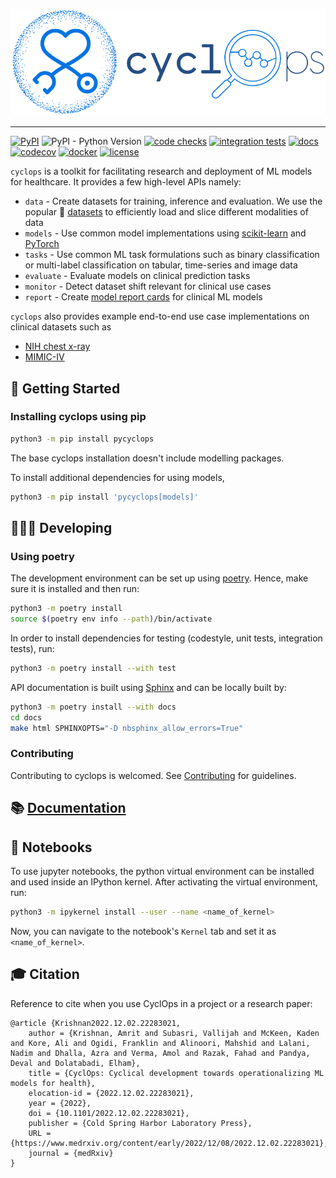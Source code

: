 ![cyclops Logo](https://github.com/VectorInstitute/cyclops/blob/main/docs/source/theme/static/cyclops_logo-dark.png?raw=true)

--------------------------------------------------------------------------------

[![PyPI](https://img.shields.io/pypi/v/pycyclops)](https://pypi.org/project/pycyclops)
![PyPI - Python Version](https://img.shields.io/pypi/pyversions/pycyclops)
[![code checks](https://github.com/VectorInstitute/cyclops/actions/workflows/code_checks.yml/badge.svg)](https://github.com/VectorInstitute/cyclops/actions/workflows/code_checks.yml)
[![integration tests](https://github.com/VectorInstitute/cyclops/actions/workflows/integration_tests.yml/badge.svg)](https://github.com/VectorInstitute/cyclops/actions/workflows/integration_tests.yml)
[![docs](https://github.com/VectorInstitute/cyclops/actions/workflows/docs_deploy.yml/badge.svg)](https://github.com/VectorInstitute/cyclops/actions/workflows/docs_deploy.yml)
[![codecov](https://codecov.io/gh/VectorInstitute/cyclops/branch/main/graph/badge.svg)](https://codecov.io/gh/VectorInstitute/cyclops)
[![docker](https://github.com/VectorInstitute/cyclops/actions/workflows/docker.yml/badge.svg)](https://hub.docker.com/r/vectorinstitute/cyclops)
[![license](https://img.shields.io/github/license/VectorInstitute/cyclops.svg)](https://github.com/VectorInstitute/cyclops/blob/main/LICENSE)

``cyclops`` is a toolkit for facilitating research and deployment of ML models for healthcare. It provides a few high-level APIs namely:

* `data` - Create datasets for training, inference and evaluation. We use the popular 🤗 [datasets](https://github.com/huggingface/datasets) to efficiently load and slice different modalities of data
* `models` - Use common model implementations using [scikit-learn](https://scikit-learn.org/stable/) and [PyTorch](https://pytorch.org/)
* `tasks` - Use common ML task formulations such as binary classification or multi-label classification on tabular, time-series and image data
* `evaluate` - Evaluate models on clinical prediction tasks
* `monitor` - Detect dataset shift relevant for clinical use cases
* `report` - Create [model report cards](https://vectorinstitute.github.io/cyclops/api/tutorials/nihcxr/nihcxr_report_periodic.html) for clinical ML models

``cyclops`` also provides example end-to-end use case implementations on clinical datasets such as

* [NIH chest x-ray](https://www.nih.gov/news-events/news-releases/nih-clinical-center-provides-one-largest-publicly-available-chest-x-ray-datasets-scientific-community)
* [MIMIC-IV](https://physionet.org/content/mimiciv/2.0/)


## 🐣 Getting Started

### Installing cyclops using pip

```bash
python3 -m pip install pycyclops
```

The base cyclops installation doesn't include modelling packages.

To install additional dependencies for using models,


```bash
python3 -m pip install 'pycyclops[models]'
```


## 🧑🏿‍💻 Developing

### Using poetry

The development environment can be set up using
[poetry](https://python-poetry.org/docs/#installation). Hence, make sure it is
installed and then run:

```bash
python3 -m poetry install
source $(poetry env info --path)/bin/activate
```

In order to install dependencies for testing (codestyle, unit tests, integration tests),
run:

```bash
python3 -m poetry install --with test
```

API documentation is built using [Sphinx](https://www.sphinx-doc.org/en/master/) and
can be locally built by:

```bash
python3 -m poetry install --with docs
cd docs
make html SPHINXOPTS="-D nbsphinx_allow_errors=True"
```

### Contributing

Contributing to cyclops is welcomed.
See [Contributing](https://vectorinstitute.github.io/cyclops/api/intro.html) for
guidelines.


## 📚 [Documentation](https://vectorinstitute.github.io/cyclops/)


## 📓 Notebooks

To use jupyter notebooks, the python virtual environment can be installed and
used inside an IPython kernel. After activating the virtual environment, run:

```bash
python3 -m ipykernel install --user --name <name_of_kernel>
```

Now, you can navigate to the notebook's ``Kernel`` tab and set it as
``<name_of_kernel>``.


## 🎓 Citation

Reference to cite when you use CyclOps in a project or a research paper:

```
@article {Krishnan2022.12.02.22283021,
	author = {Krishnan, Amrit and Subasri, Vallijah and McKeen, Kaden and Kore, Ali and Ogidi, Franklin and Alinoori, Mahshid and Lalani, Nadim and Dhalla, Azra and Verma, Amol and Razak, Fahad and Pandya, Deval and Dolatabadi, Elham},
	title = {CyclOps: Cyclical development towards operationalizing ML models for health},
	elocation-id = {2022.12.02.22283021},
	year = {2022},
	doi = {10.1101/2022.12.02.22283021},
	publisher = {Cold Spring Harbor Laboratory Press},
	URL = {https://www.medrxiv.org/content/early/2022/12/08/2022.12.02.22283021},
	journal = {medRxiv}
}
```
